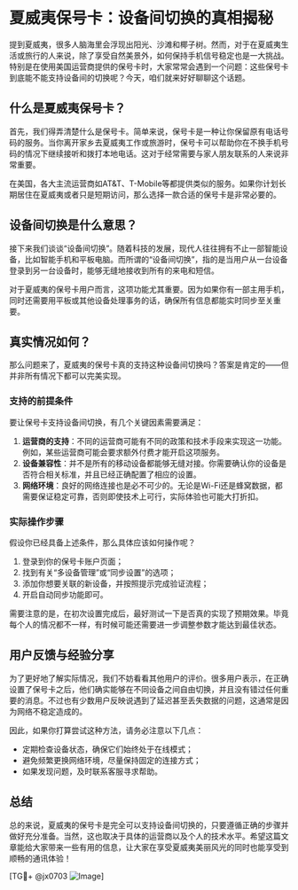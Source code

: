 # 夏威夷保号卡：设备间切换的真相揭秘

提到夏威夷，很多人脑海里会浮现出阳光、沙滩和椰子树。然而，对于在夏威夷生活或旅行的人来说，除了享受自然美景外，如何保持手机信号稳定也是一大挑战。特别是在使用美国运营商提供的保号卡时，大家常常会遇到一个问题：这些保号卡到底能不能支持设备间的切换呢？今天，咱们就来好好聊聊这个话题。

## 什么是夏威夷保号卡？

首先，我们得弄清楚什么是保号卡。简单来说，保号卡是一种让你保留原有电话号码的服务。当你离开家乡去夏威夷工作或旅游时，保号卡可以帮助你在不换手机号码的情况下继续接听和拨打本地电话。这对于经常需要与家人朋友联系的人来说非常重要。

在美国，各大主流运营商如AT&T、T-Mobile等都提供类似的服务。如果你计划长期居住在夏威夷或者只是短期访问，那么选择一款合适的保号卡是非常必要的。

## 设备间切换是什么意思？

接下来我们谈谈“设备间切换”。随着科技的发展，现代人往往拥有不止一部智能设备，比如智能手机和平板电脑。而所谓的“设备间切换”，指的是当用户从一台设备登录到另一台设备时，能够无缝地接收到所有的来电和短信。

对于夏威夷的保号卡用户而言，这项功能尤其重要。因为如果你有一部主用手机，同时还需要用平板或其他设备处理事务的话，确保所有信息都能实时同步至关重要。

## 真实情况如何？

那么问题来了，夏威夷的保号卡真的支持这种设备间切换吗？答案是肯定的——但并非所有情况下都可以完美实现。

### 支持的前提条件
要让保号卡支持设备间切换，有几个关键因素需要满足：
1. **运营商的支持**：不同的运营商可能有不同的政策和技术手段来实现这一功能。例如，某些运营商可能会要求额外付费才能开启这项服务。
2. **设备兼容性**：并不是所有的移动设备都能够无缝对接。你需要确认你的设备是否符合相关标准，并且已经正确配置了相应的设置。
3. **网络环境**：良好的网络连接也是必不可少的。无论是Wi-Fi还是蜂窝数据，都需要保证稳定可靠，否则即使技术上可行，实际体验也可能大打折扣。

### 实际操作步骤
假设你已经具备上述条件，那么具体应该如何操作呢？
1. 登录到你的保号卡账户页面；
2. 找到有关“多设备管理”或“同步设置”的选项；
3. 添加你想要关联的新设备，并按照提示完成验证流程；
4. 开启自动同步功能即可。

需要注意的是，在初次设置完成后，最好测试一下是否真的实现了预期效果。毕竟每个人的情况都不一样，有时候可能还需要进一步调整参数才能达到最佳状态。

## 用户反馈与经验分享

为了更好地了解实际情况，我们不妨看看其他用户的评价。很多用户表示，在正确设置了保号卡之后，他们确实能够在不同设备之间自由切换，并且没有错过任何重要的消息。不过也有少数用户反映说遇到了延迟甚至丢失数据的问题，这通常是因为网络不稳定造成的。

因此，如果你打算尝试这种方法，请务必注意以下几点：
- 定期检查设备状态，确保它们始终处于在线模式；
- 避免频繁更换网络环境，尽量保持固定的连接方式；
- 如果发现问题，及时联系客服寻求帮助。

## 总结

总的来说，夏威夷的保号卡是完全可以支持设备间切换的，只要遵循正确的步骤并做好充分准备。当然，这也取决于具体的运营商以及个人的技术水平。希望这篇文章能给大家带来一些有用的信息，让大家在享受夏威夷美丽风光的同时也能享受到顺畅的通讯体验！

[TG💪+ @jx0703 ![Image](https://github.com/user-attachments/assets/dbca1d08-cadb-493c-b0ec-ad6f7a83f270)]